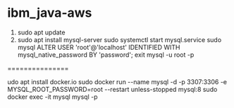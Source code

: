 # ibm_java-aws

1. sudo apt update
2. sudo apt install mysql-server
sudo systemctl start mysql.service
sudo mysql
ALTER USER 'root'@'localhost' IDENTIFIED WITH mysql_native_password BY 'password';
exit
mysql -u root -p

===============

udo apt install docker.io
sudo docker run --name mysql -d -p 3307:3306 -e MYSQL_ROOT_PASSWORD=root --restart unless-stopped mysql:8
sudo docker exec -it mysql mysql -p
